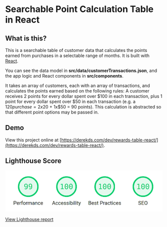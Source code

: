 Searchable Point Calculation Table in React
===============================

## What is this?
This is a searchable table of customer data that calculates the points earned from purchases in a selectable range of months. It is built with [React](https://reactjs.org/).

You can see the data model in **src/data/customerTransactions.json**, and the app logic and React components in **src/components**.

It takes an array of customers, each with an array of transactions, and calculates the points earned based on the following rules:
A customer receives 2 points for every dollar spent over $100 in each transaction, plus 1 point for every dollar spent over $50 in each transaction
(e.g. a $120 purchase = 2x$20 + 1x$50 = 90 points).
This calculation is abstracted so that different point options may be passed in.

## Demo
View this project online at [https://derekds.com/dev/rewards-table-react/](https://derekds.com/dev/rewards-table-react/).

## Lighthouse Score

![Lighthouse score. Performance: 99, Accessibility: 100, Best Practices: 100, SEO: 100](images/lighthouse-scores.png)

[View Lighthouse report](https://lighthouse-dot-webdotdevsite.appspot.com//lh/html?url=https%3A%2F%2Fderekds.com%2Fdev%2Frewards-table-react%2F)
